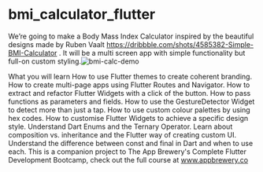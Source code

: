 # bmi_calculator_flutter



We’re going to make a Body Mass Index Calculator inspired by the beautiful designs made by  Ruben Vaalt https://dribbble.com/shots/4585382-Simple-BMI-Calculator . It will be a multi screen app with simple functionality but full-on custom styling.![bmi-calc-demo](https://user-images.githubusercontent.com/108168617/210194633-4b3cfcf1-6774-481f-9a70-43e90c6eb49e.gif)

What you will learn
How to use Flutter themes to create coherent branding.
How to create multi-page apps using Flutter Routes and Navigator.
How to extract and refactor Flutter Widgets with a click of the button.
How to pass functions as parameters and fields.
How to use the GestureDetector Widget to detect more than just a tap.
How to use custom colour palettes by using hex codes.
How to customise Flutter Widgets to achieve a specific design style.
Understand Dart Enums and the Ternary Operator.
Learn about composition vs. inheritance and the Flutter way of creating custom UI.
Understand the difference between const and final in Dart and when to use each.
This is a companion project to The App Brewery's Complete Flutter Development Bootcamp, check out the full course at www.appbrewery.co
